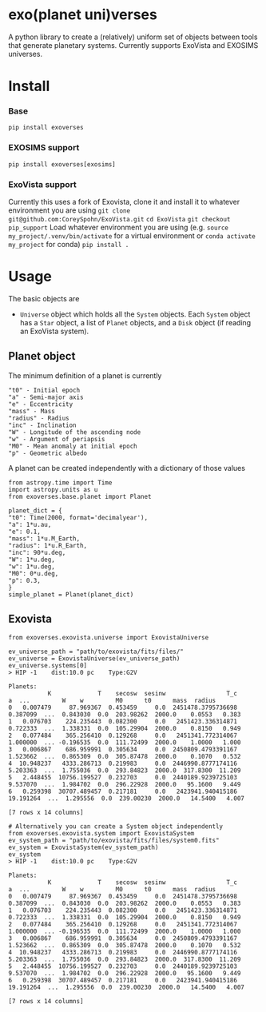 # exo(planet uni)verses

A python library to create a (relatively) uniform set of objects between tools that generate planetary systems. Currently supports ExoVista and EXOSIMS universes.

# Install
### Base
`pip install exoverses`
### EXOSIMS support
`pip install exoverses[exosims]`
### ExoVista support
Currently this uses a fork of Exovista, clone it and install it to whatever environment you are using
`git clone git@github.com:CoreySpohn/ExoVista.git`
`cd ExoVista`
`git checkout pip_support`
Load whatever environment you are using (e.g. `source my_project/.venv/bin/activate` for a virtual environment or `conda activate my_project` for conda)
`pip install .`


# Usage
The basic objects are
- `Universe` object which holds all the `System` objects. Each `System` object has a `Star` object, a list of `Planet` objects, and a `Disk` object (if reading an ExoVista system).

## Planet object
The minimum definition of a planet is currently
```
"t0" - Initial epoch
"a" - Semi-major axis
"e" - Eccentricity
"mass" - Mass
"radius" - Radius
"inc" - Inclination
"W" - Longitude of the ascending node
"w" - Argument of periapsis
"M0" - Mean anomaly at initial epoch
"p" - Geometric albedo
```
A planet can be created independently with a dictionary of those values
```
from astropy.time import Time
import astropy.units as u
from exoverses.base.planet import Planet

planet_dict = {
"t0": Time(2000, format='decimalyear'),
"a": 1*u.au,
"e": 0.1,
"mass": 1*u.M_Earth,
"radius": 1*u.R_Earth,
"inc": 90*u.deg,
"W": 1*u.deg,
"w": 1*u.deg,
"M0": 0*u.deg,
"p": 0.3,
}
simple_planet = Planet(planet_dict)
```

## Exovista
```
from exoverses.exovista.universe import ExovistaUniverse

ev_universe_path = "path/to/exovista/fits/files/"
ev_universe = ExovistaUniverse(ev_universe_path)
ev_universe.systems[0]
> HIP -1	dist:10.0 pc	Type:G2V

Planets:
           K             T    secosw  sesinw                 T_c          a  ...         W    w         M0      t0      mass  radius
0   0.007479     87.969367  0.453459     0.0  2451478.3795736698   0.387099  ...  0.843030  0.0  203.98262  2000.0    0.0553   0.383
1   0.076703    224.235443  0.082300     0.0   2451423.336314871   0.722333  ...  1.338331  0.0  105.29904  2000.0    0.8150   0.949
2   0.077484    365.256410  0.129268     0.0   2451341.772314067   1.000000  ... -0.196535  0.0  111.72499  2000.0    1.0000   1.000
3   0.006867    686.959991  0.305634     0.0  2450809.4793391167   1.523662  ...  0.865309  0.0  305.87478  2000.0    0.1070   0.532
4  10.948237   4333.286713  0.219983     0.0  2446990.8777174116   5.203363  ...  1.755036  0.0  293.84823  2000.0  317.8300  11.209
5   2.448455  10756.199527  0.232703     0.0  2440189.9239725103   9.537070  ...  1.984702  0.0  296.22928  2000.0   95.1600   9.449
6   0.259398  30707.489457  0.217181     0.0   2423941.940415186  19.191264  ...  1.295556  0.0  239.00230  2000.0   14.5400   4.007

[7 rows x 14 columns]

# Alternatively you can create a System object independently
from exoverses.exovista.system import ExovistaSystem
ev_system_path = "path/to/exovista/fits/files/system0.fits"
ev_system = ExovistaSystem(ev_system_path)
ev_system
> HIP -1	dist:10.0 pc	Type:G2V

Planets:
           K             T    secosw  sesinw                 T_c          a  ...         W    w         M0      t0      mass  radius
0   0.007479     87.969367  0.453459     0.0  2451478.3795736698   0.387099  ...  0.843030  0.0  203.98262  2000.0    0.0553   0.383
1   0.076703    224.235443  0.082300     0.0   2451423.336314871   0.722333  ...  1.338331  0.0  105.29904  2000.0    0.8150   0.949
2   0.077484    365.256410  0.129268     0.0   2451341.772314067   1.000000  ... -0.196535  0.0  111.72499  2000.0    1.0000   1.000
3   0.006867    686.959991  0.305634     0.0  2450809.4793391167   1.523662  ...  0.865309  0.0  305.87478  2000.0    0.1070   0.532
4  10.948237   4333.286713  0.219983     0.0  2446990.8777174116   5.203363  ...  1.755036  0.0  293.84823  2000.0  317.8300  11.209
5   2.448455  10756.199527  0.232703     0.0  2440189.9239725103   9.537070  ...  1.984702  0.0  296.22928  2000.0   95.1600   9.449
6   0.259398  30707.489457  0.217181     0.0   2423941.940415186  19.191264  ...  1.295556  0.0  239.00230  2000.0   14.5400   4.007

[7 rows x 14 columns]
```
